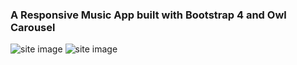 
<h3> A Responsive Music App built with Bootstrap 4 and Owl Carousel </h3>

<img src="https://i.imgur.com/T7IOC9x.png" alt="site image">

<img src="https://i.imgur.com/kOzytAm.png" alt="site image">
